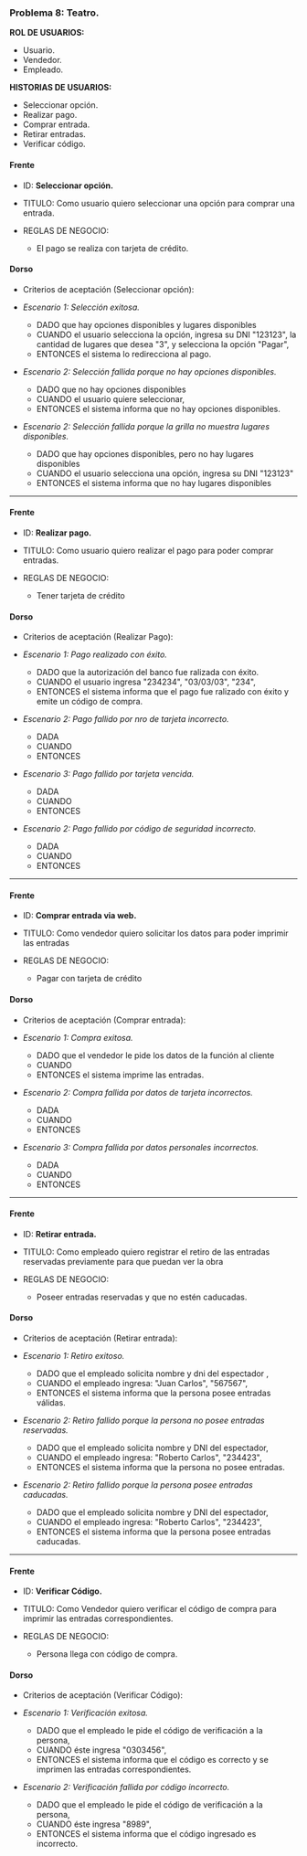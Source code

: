 ### Problema 8: Teatro.

**ROL DE USUARIOS:**

- Usuario.
- Vendedor.
- Empleado.

**HISTORIAS DE USUARIOS:**

- Seleccionar opción.
- Realizar pago.
- Comprar entrada.
- Retirar entradas.
- Verificar código.

#### Frente
- ID: **Seleccionar opción.**

- TITULO: Como usuario quiero seleccionar una opción para comprar una entrada.

- REGLAS DE NEGOCIO: 
	- El pago se realiza con tarjeta de crédito.


#### Dorso
- Criterios de aceptación (Seleccionar opción):
- _Escenario 1: Selección exitosa._
	- DADO que hay opciones disponibles y lugares disponibles
	- CUANDO el usuario selecciona la opción, ingresa su DNI "123123", la cantidad de lugares que desea "3", y selecciona la opción "Pagar",
	- ENTONCES el sistema lo redirecciona al pago.
	
- _Escenario 2: Selección fallida porque no hay opciones disponibles._ 
	- DADO que no hay opciones disponibles
	- CUANDO el usuario quiere seleccionar, 
	- ENTONCES el sistema informa que no hay opciones disponibles.
	
- _Escenario 2: Selección fallida porque la grilla no muestra lugares disponibles._ 
	- DADO que hay opciones disponibles, pero no hay lugares disponibles
	- CUANDO el usuario selecciona una opción, ingresa su DNI "123123"
	- ENTONCES el sistema informa que no hay lugares disponibles

___

#### Frente
- ID: **Realizar pago.**

- TITULO: Como usuario quiero realizar el pago para poder comprar entradas.

- REGLAS DE NEGOCIO: 
	- Tener tarjeta de crédito
	
	
#### Dorso
- Criterios de aceptación (Realizar Pago):
- _Escenario 1: Pago realizado con éxito._
	- DADO que la autorización del banco fue ralizada con éxito.
	- CUANDO el usuario ingresa "234234", "03/03/03", "234",
	- ENTONCES el sistema informa que el pago fue ralizado con éxito y emite un código de compra.
	
- _Escenario 2: Pago fallido por nro de tarjeta incorrecto._ 
	- DADA 
	- CUANDO
	- ENTONCES

- _Escenario 3: Pago fallido por tarjeta vencida._ 
	- DADA 
	- CUANDO
	- ENTONCES
	
- _Escenario 2: Pago fallido por código de seguridad incorrecto._ 
	- DADA 
	- CUANDO
	- ENTONCES
	
___

#### Frente
- ID: **Comprar entrada via web.**

- TITULO: Como vendedor quiero solicitar los datos para poder imprimir las entradas

- REGLAS DE NEGOCIO: 
	- Pagar con tarjeta de crédito
	
	
#### Dorso
- Criterios de aceptación (Comprar entrada):
- _Escenario 1: Compra exitosa._
	- DADO que el vendedor le pide los datos de la función al cliente
	- CUANDO 
	- ENTONCES el sistema imprime las entradas.
	
- _Escenario 2: Compra fallida por datos de tarjeta incorrectos._ 
	- DADA 
	- CUANDO
	- ENTONCES
	
- _Escenario 3: Compra fallida por datos personales incorrectos._ 
	- DADA 
	- CUANDO
	- ENTONCES

___

#### Frente
- ID: **Retirar entrada.**

- TITULO: Como empleado quiero registrar el retiro de las entradas reservadas previamente para que puedan ver la obra

- REGLAS DE NEGOCIO: 
	- Poseer entradas reservadas y que no estén caducadas.
	
#### Dorso
- Criterios de aceptación (Retirar entrada):
- _Escenario 1: Retiro exitoso._
	- DADO que el empleado solicita nombre y dni del espectador ,
	- CUANDO el empleado ingresa: "Juan Carlos", "567567",
	- ENTONCES el sistema informa que la persona posee entradas válidas.
	
- _Escenario 2: Retiro fallido porque la persona no posee entradas reservadas._ 
	- DADO que el empleado solicita nombre y DNI del espectador,
	- CUANDO el empleado ingresa: "Roberto Carlos", "234423",
	- ENTONCES el sistema informa que la persona no posee entradas.

- _Escenario 2: Retiro fallido porque la persona posee entradas caducadas._ 
	- DADO que el empleado solicita nombre y DNI del espectador,
	- CUANDO el empleado ingresa: "Roberto Carlos", "234423",
	- ENTONCES el sistema informa que la persona posee entradas caducadas.

___

#### Frente
- ID: **Verificar Código.**

- TITULO: Como Vendedor quiero verificar el código de compra para imprimir las entradas correspondientes.

- REGLAS DE NEGOCIO: 
	- Persona llega con código de compra.
	
#### Dorso
- Criterios de aceptación (Verificar Código):
- _Escenario 1: Verificación exitosa._
	- DADO que el empleado le pide el código de verificación a la persona,
	- CUANDO éste ingresa "0303456",
	- ENTONCES el sistema informa que el código es correcto y se imprimen las entradas correspondientes.
	
- _Escenario 2: Verificación fallida por código incorrecto._ 
	- DADO que el empleado le pide el código de verificación a la persona,
	- CUANDO éste ingresa "8989",
	- ENTONCES el sistema informa que el código ingresado es incorrecto.



